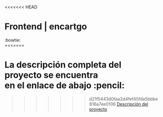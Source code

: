 <<<<<<< HEAD
<h1> Frontend | encartgo </h1> :bowtie:
<br />
=======
<h1> La descripción completa del proyecto se encuentra <br />
      en el enlace de abajo :pencil: 
</h1>

>>>>>>> d21f5443d0faa2d4fef45fda5bbbe816a7ee0106
[Descripción del proyecto](https://drive.google.com/drive/folders/1fLKhaHupwq8reOTEhRVencUV5oAW8U8C "Encartgo")
